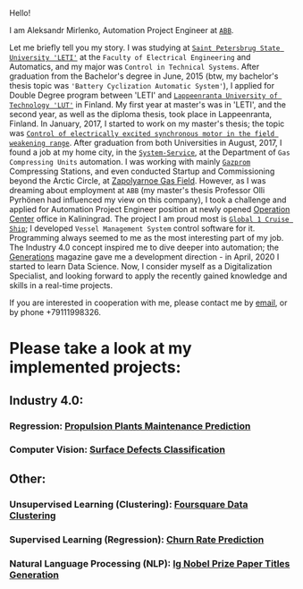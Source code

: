 Hello!

I am Aleksandr Mirlenko, Automation Project Engineer at [`ABB`](https://global.abb/group/en).

Let me briefly tell you my story. I was studying at [`Saint Petersbrug State University 'LETI'`](https://etu.ru/en/university/) at the `Faculty of Electrical Engineering` and Automatics, and my major was `Control in Technical Systems`. After graduation from the Bachelor's degree in June, 2015 (btw, my bachelor's thesis topic was `'Battery Cyclization Automatic System'`), I applied for Double Degree program between 'LETI' and [`Lappeenranta University of Technology 'LUT'`](https://www.lut.fi/web/en/) in Finland. My first year at master's was in 'LETI', and the second year, as well as the diploma thesis, took place in Lappeenranta, Finland. In January, 2017, I started to work on my master's thesis; the topic was [`Control of electrically excited synchronous motor in the field weakening range`](link). After graduation from both Universities in August, 2017, I found a job at my home city, in the [`System-Service`](http://systserv.spb.ru/), at the Department of `Gas Compressing Units` automation. I was working with mainly [`Gazprom`](https://www.gazprom.com/) Compressing Stations, and even conducted Startup and Commissioning beyond the Arctic Circle, at [Zapolyarnoe Gas Field](https://www.gazprom.com/projects/zapolyarnoye/). However, as I was dreaming about employment at `ABB` (my master's thesis Professor Olli Pyrhönen had influenced my view on this company), I took a challenge and applied for Automation Project Engineer position at newly opened [Operation Center](https://new.abb.com/cz/en/about/technology-and-innovation/operation-center-europe) office in Kaliningrad. The project I am proud most is [`Global 1 Cruise Ship`](https://www.mv-werften.com/en/ships/global.html); I developed `Vessel Management System` control software for it.
Programming always seemed to me as the most interesting part of my job. The Industry 4.0 concept inspired me to dive deeper into automation; the [Generations](https://new.abb.com/marine/generations) magazine gave me a development direction - in April, 2020 I started to learn Data Science. Now, I consider myself as a Digitalization Specialist, and looking forward to apply the recently gained knowledge and skills in a real-time projects.

If you are interested in cooperation with me, please contact me by [email](mailto:mirlenko.al@gmail.com), or by phone +79111998326.

# Please take a look at my implemented projects:
## Industry 4.0:
### Regression: [Propulsion Plants Maintenance Prediction](https://github.com/Mirlenko/Propulsion_Plants_Maintenance_Prediction)
### Computer Vision: [Surface Defects Classification](https://github.com/Mirlenko/Surface_Defects_Classification)

## Other:
### Unsupervised Learning (Clustering): [Foursquare Data Clustering](https://github.com/Mirlenko/Foursquare-Data-Clustering)
### Supervised Learning (Regression): [Churn Rate Prediction](https://github.com/Mirlenko/Churn-Rate-Prediction)
### Natural Language Processing (NLP): [Ig Nobel Prize Paper Titles Generation](https://github.com/Mirlenko/Ig_Nobel_Prize_Paper_Titles_Generation)
